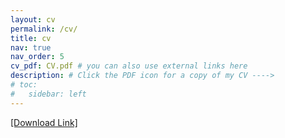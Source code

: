 ```yaml
---
layout: cv
permalink: /cv/
title: cv
nav: true
nav_order: 5
cv_pdf: CV.pdf # you can also use external links here
description: # Click the PDF icon for a copy of my CV ---->
# toc:
#   sidebar: left
---
```

[[Download Link]](/assets/pdf/CV.pdf)